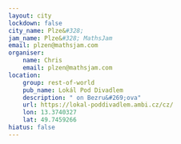 ```yaml
---
layout: city
lockdown: false
city_name: Plze&#328;
jam_name: Plze&#328; MathsJam
email: plzen@mathsjam.com
organiser:
    name: Chris
    email: plzen@mathsjam.com
location:
    group: rest-of-world
    pub_name: Lokál Pod Divadlem
    description: " on Bezru&#269;ova"
    url: https://lokal-poddivadlem.ambi.cz/cz/
    lon: 13.3740327
    lat: 49.7459266
hiatus: false
---
```


